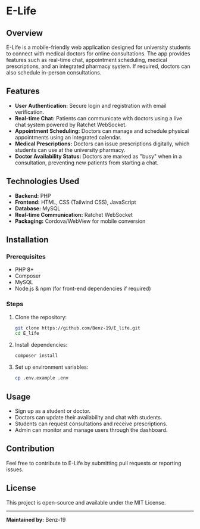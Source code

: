 # E-Life

## Overview
E-Life is a mobile-friendly web application designed for university students to connect with medical doctors for online consultations. The app provides features such as real-time chat, appointment scheduling, medical prescriptions, and an integrated pharmacy system. If required, doctors can also schedule in-person consultations.

## Features
- **User Authentication:** Secure login and registration with email verification.
- **Real-time Chat:** Patients can communicate with doctors using a live chat system powered by Ratchet WebSocket.
- **Appointment Scheduling:** Doctors can manage and schedule physical appointments using an integrated calendar.
- **Medical Prescriptions:** Doctors can issue prescriptions digitally, which students can use at the university pharmacy.
- **Doctor Availability Status:** Doctors are marked as "busy" when in a consultation, preventing new patients from starting a chat.

## Technologies Used
- **Backend:** PHP
- **Frontend:** HTML, CSS (Tailwind CSS), JavaScript
- **Database:** MySQL
- **Real-time Communication:** Ratchet WebSocket
- **Packaging:** Cordova/WebView for mobile conversion

## Installation
### Prerequisites
- PHP 8+
- Composer
- MySQL
- Node.js & npm (for front-end dependencies if required)

### Steps
1. Clone the repository:
   ```sh
   git clone https://github.com/Benz-19/E_life.git
   cd E_life
   ```
2. Install dependencies:
   ```sh
   composer install
   ```
3. Set up environment variables:
   ```sh
   cp .env.example .env
   ```

## Usage
- Sign up as a student or doctor.
- Doctors can update their availability and chat with students.
- Students can request consultations and receive prescriptions.
- Admin can monitor and manage users through the dashboard.

## Contribution
Feel free to contribute to E-Life by submitting pull requests or reporting issues.

## License
This project is open-source and available under the MIT License.

---

**Maintained by:** Benz-19

